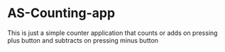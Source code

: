 # AS-Counting-app

This is just a simple counter application that counts or adds on pressing plus button and subtracts on pressing minus button
